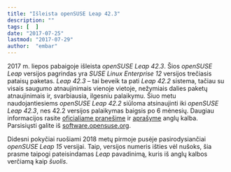 ```yaml
---
title: "Išleista openSUSE Leap 42.3"
description: ""
tags: [  ]
date: "2017-07-25"
lastmod: "2017-07-29"
author:  "embar"
---
```

2017 m. liepos pabaigoje išleista _openSUSE Leap 42.3_. Šios _openSUSE Leap_ versijos pagrindas yra _SUSE Linux Enterprise 12_ versijos trečiasis pataisų paketas. _Leap 42.3_ – tai beveik ta pati _Leap 42.2_ sistema, tačiau su visais saugumo atnaujinimais vienoje vietoje, nežymiais dalies paketų atnaujinimais ir, svarbiausia, ilgesniu palaikymu. Šiuo metu naudojantiesiems _openSUSE Leap 42.2_ siūloma atsinaujinti iki _openSUSE Leap 42.3_, nes 42.2 versijos palaikymas baigsis po 6 mėnesių. Daugiau informacijos rasite [oficialiame pranešime](https://news.opensuse.org/2017/07/26/refresh-of-linux-distribution-continues-leveraging-community-enterprise-benefits/) ir [aprašyme](https://en.opensuse.org/Portal:42.3) anglų kalba. Parsisiųsti galite iš [software.opensuse.org](https://software.opensuse.org/distributions/leap?locale=lt).

Didesni pokyčiai ruošiami 2018 metų pirmoje pusėje pasirodysiančiai _openSUSE Leap 15_ versijai. Taip, versijos numeris išties vėl nušoks, šia prasme taipogi pateisindamas _Leap_ pavadinimą, kuris iš anglų kalbos verčiamą kaip _šuolis_.
